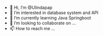 - 👋 Hi, I’m @Ulindapap
- 👀 I’m interested in database system and API
- 🌱 I’m currently learning Java Springboot
- 💞️ I’m looking to collaborate on ...
- 📫 How to reach me ...

<!---
Ulindapap/Ulindapap is a ✨ special ✨ repository because its `README.md` (this file) appears on your GitHub profile.
You can click the Preview link to take a look at your changes.
--->
